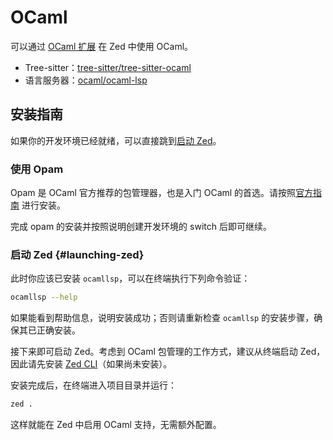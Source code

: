 # OCaml

可以通过 [OCaml 扩展](https://github.com/zed-extensions/ocaml) 在 Zed 中使用 OCaml。

- Tree-sitter：[tree-sitter/tree-sitter-ocaml](https://github.com/tree-sitter/tree-sitter-ocaml)
- 语言服务器：[ocaml/ocaml-lsp](https://github.com/ocaml/ocaml-lsp)

## 安装指南

如果你的开发环境已经就绪，可以直接跳到[启动 Zed](#launching-zed)。

### 使用 Opam

Opam 是 OCaml 官方推荐的包管理器，也是入门 OCaml 的首选。请按照[官方指南](https://ocaml.org/install) 进行安装。

完成 opam 的安装并按照说明创建开发环境的 switch 后即可继续。

### 启动 Zed {#launching-zed}

此时你应该已安装 `ocamllsp`，可以在终端执行下列命令验证：

```sh
ocamllsp --help
```

如果能看到帮助信息，说明安装成功；否则请重新检查 `ocamllsp` 的安装步骤，确保其已正确安装。

接下来即可启动 Zed。考虑到 OCaml 包管理的工作方式，建议从终端启动 Zed，因此请先安装 [Zed CLI](https://zed.dev/features#cli)（如果尚未安装）。

安装完成后，在终端进入项目目录并运行：

```sh
zed .
```

这样就能在 Zed 中启用 OCaml 支持，无需额外配置。
